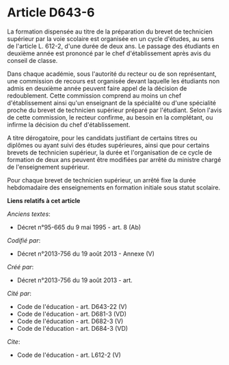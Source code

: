 # Article D643-6

La formation dispensée au titre de la préparation du brevet de technicien supérieur par la voie scolaire est organisée en un
cycle d'études, au sens de l'article L. 612-2, d'une durée de deux ans. Le passage des étudiants en deuxième année est
prononcé par le chef d'établissement après avis du conseil de classe. 

Dans chaque académie, sous l'autorité du recteur ou de son représentant, une commission de recours est organisée devant
laquelle les étudiants non admis en deuxième année peuvent faire appel de la décision de redoublement. Cette commission
comprend au moins un chef d'établissement ainsi qu'un enseignant de la spécialité ou d'une spécialité proche du brevet de
technicien supérieur préparé par l'étudiant. Selon l'avis de cette commission, le recteur confirme, au besoin en la
complétant, ou infirme la décision du chef d'établissement. 

A titre dérogatoire, pour les candidats justifiant de certains titres ou diplômes ou ayant suivi des études supérieures,
ainsi que pour certains brevets de technicien supérieur, la durée et l'organisation de ce cycle de formation de deux ans
peuvent être modifiées par arrêté du ministre chargé de l'enseignement supérieur. 

Pour chaque brevet de technicien supérieur, un arrêté fixe la durée hebdomadaire des enseignements en formation initiale sous
statut scolaire.

**Liens relatifs à cet article**

_Anciens textes_:

  - Décret n°95-665 du 9 mai 1995 - art. 8 (Ab)

_Codifié par_:

  - Décret n°2013-756 du 19 août 2013 -  Annexe (V)

_Créé par_:

  - Décret n°2013-756 du 19 août 2013 - art.

_Cité par_:

  - Code de l'éducation - art. D643-22 (V)
  - Code de l'éducation - art. D681-3 (VD)
  - Code de l'éducation - art. D682-3 (V)
  - Code de l'éducation - art. D684-3 (VD)

_Cite_:

  - Code de l'éducation - art. L612-2 (V)
